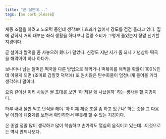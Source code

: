 ```yaml
---
title: "곧 설인데..."
tags: [no carb please]
---
```


체중 조절을 하려고 노오력 중인데 생각보다 효과가 없어서 강도를 점점 올리고 있다. 집에 갇혀서 거의 대부분 좌식 생활을 하다보니 열량 소비가 그렇게 줄었는지 정말 신기할 지경이다.

곧 설이라 쌀떡을 좀 사놓으려 했다가 말았다. 신정도 지난 지가 좀 되니 기념삼아 떡국을 해먹어야 하나 하다가.

보나마나 남는 쌀떡은 떡국을 다른 방법으로 해먹거나 떡볶이를 해먹을 확률이 100%인데 이렇게 되면 (조미료 감칠맛 덕택에) 또 원치않은 탄수화물이 엄청나게 들어올 거라 생각하니 말이다.

요즘 같아선 미리 사놓은 쌀 포대를 보면 '아 저걸 왜 사놨을까' 하는 생각을 할 지경이다.

하루 내내 물만 먹고 단식을 해야 '아 이제 체중 조절 좀 하고 있구나' 하는 것을 그 다음 날 아침에 체중계를 보면서 확인하면서 뿌듯해 할 수 있는 지경이다. 

온 종일 정말 많이 생각하고 많이 학습하고 손가락도 열심히 움직이고 있는데...이것으로는 역시 안되나보다.

